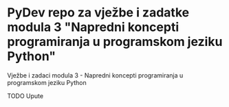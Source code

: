 # PyDev repo za vježbe i zadatke modula 3 "Napredni koncepti programiranja u programskom jeziku Python"

Vježbe i zadaci modula 3 - Napredni koncepti programiranja u programskom jeziku Python

TODO Upute
